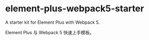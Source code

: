 # element-plus-webpack5-starter

A starter kit for Element Plus with Webpack 5.

Element Plus 与 Webpack 5 快速上手模板。
